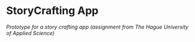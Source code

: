 # StoryCrafting App
_Prototype for a story crafting app (assignment from The Hague University of Applied Science)_
